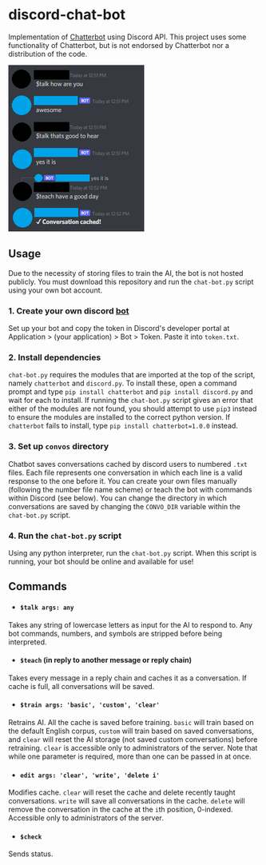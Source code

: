 # discord-chat-bot
Implementation of [Chatterbot](https://github.com/gunthercox/ChatterBot) using Discord API. This project uses some functionality of Chatterbot, but is not endorsed by Chatterbot nor a distribution of the code.

![demo usage](img/demo.png)

## Usage
Due to the necessity of storing files to train the AI, the bot is not hosted publicly. You must download this repository and run the `chat-bot.py` script using your own bot account.

### 1. Create your own discord [bot](https://discord.com/developers/docs/intro)
Set up your bot and copy the token in Discord's developer portal at Application > (your application) > Bot > Token. Paste it into `token.txt`.

### 2. Install dependencies
`chat-bot.py` requires the modules that are imported at the top of the script, namely `chatterbot` and `discord.py`. To install these, open a command prompt and type `pip install chatterbot` and `pip install discord.py` and wait for each to install. If running the `chat-bot.py` script gives an error that either of the modules are not found, you should attempt to use `pip3` instead to ensure the modules are installed to the correct python version. If `chatterbot` fails to install, type `pip install chatterbot=1.0.0` instead.

### 3. Set up `convos` directory
Chatbot saves conversations cached by discord users to numbered `.txt` files. Each file represents one conversation in which each line is a valid response to the one before it. You can create your own files manually (following the number file name scheme) or teach the bot with commands within Discord (see below). You can change the directory in which conversations are saved by changing the `CONVO_DIR` variable within the `chat-bot.py` script.

### 4. Run the `chat-bot.py` script
Using any python interpreter, run the `chat-bot.py` script. When this script is running, your bot should be online and available for use!

## Commands
* #### `$talk args: any`
Takes any string of lowercase letters as input for the AI to respond to. Any bot commands, numbers, and symbols are stripped before being interpreted.
* #### `$teach` (in reply to another message or reply chain)
Takes every message in a reply chain and caches it as a conversation. If cache is full, all conversations will be saved.
* #### `$train args: 'basic', 'custom', 'clear'`
Retrains AI. All the cache is saved before training. `basic` will train based on the default English corpus, `custom` will train based on saved conversations, and `clear` will reset the AI storage (not saved custom conversations) before retraining. `clear` is accessible only to administrators of the server. Note that while one parameter is required, more than one can be passed in at once.
* #### `edit args: 'clear', 'write', 'delete i'`
Modifies cache. `clear` will reset the cache and delete recently taught conversations. `write` will save all conversations in the cache. `delete` will remove the conversation in the cache at the `i`th position, 0-indexed. Accessible only to administrators of the server.
* #### `$check`
Sends status.
